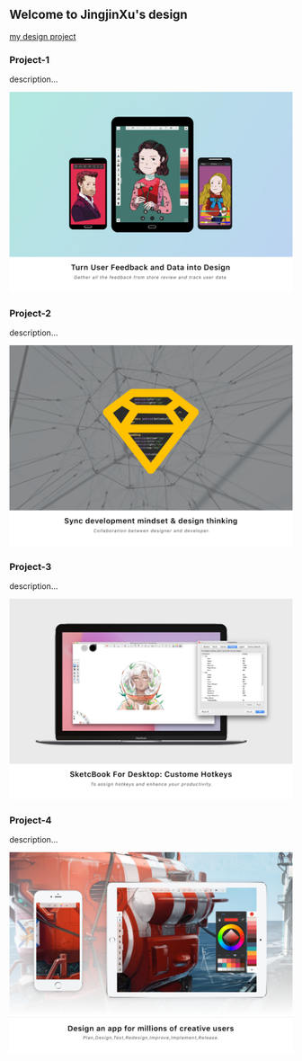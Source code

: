 ## Welcome to JingjinXu's design

[my design project](https://www.behance.net/xujingjin) 

### Project-1

description...

![image1](https://raw.githubusercontent.com/jingjinxu/BlogPicture/master/1.png)


### Project-2

description...

![image1](https://raw.githubusercontent.com/jingjinxu/BlogPicture/master/2.png)


### Project-3

description...

![image1](https://raw.githubusercontent.com/jingjinxu/BlogPicture/master/3.png)


### Project-4

description...

![image1](https://raw.githubusercontent.com/jingjinxu/BlogPicture/master/4.png)
